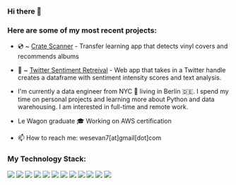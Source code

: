 ### Hi there 👋

### Here are some of my most recent projects:
- 💿 ~ [Crate Scanner](https://crate-scanner-v3-qk6v654z4a-ew.a.run.app/) - Transfer learning app that detects vinyl covers and recommends albums
- 📱 ~ [Twitter Sentiment Retreival](https://twitter-sentiment-retrieval.herokuapp.com/) - Web app that takes in a Twitter handle creates a dataframe with sentiment intensity scores and text analysis. 

- I'm currently a data engineer from NYC 🗽 living in Berlin 🇩🇪. I spend my time on personal projects and learning more about Python and data warehousing. I am interested in full-time and remote work. 
- Le Wagon graduate 🎓 Working on AWS certification 
- 📫 How to reach me: wesevan7[at]gmail[dot]com

### My Technology Stack:
<img src="https://img.shields.io/badge/Python-3776AB?style=for-the-badge&logo=python&logoColor=white" /> <img src="https://img.shields.io/badge/Swift-FA7343?style=for-the-badge&logo=swift&logoColor=white" /> <img src="https://img.shields.io/badge/PostgreSQL-316192?style=for-the-badge&logo=postgresql&logoColor=white" /> <img src="https://img.shields.io/badge/Amazon_AWS-232F3E?style=for-the-badge&logo=amazon-aws&logoColor=white" /> <img src="https://img.shields.io/badge/Python-3776AB?style=for-the-badge&logo=python&logoColor=white" />  <img src="https://img.shields.io/badge/pandas-150458?style=for-the-badge&logo=pandas&logoColor=white" /> <img src="https://img.shields.io/badge/jupyter-F37626?style=for-the-badge&logo=jupyter&logoColor=white" /> <img src="https://img.shields.io/badge/numpy-013243?style=for-the-badge&logo=numpy&logoColor=white" /> <img src="https://img.shields.io/badge/docker-2496ED?style=for-the-badge&logo=docker&logoColor=white" /> <img src="https://img.shields.io/badge/googlecloud-013243?style=for-the-badge&logo=numpy&logoColor=white" /> <img src="https://img.shields.io/badge/scikitlearn-F7931E?style=for-the-badge&logo=scikit-learn&logoColor=white" /> <img src="https://img.shields.io/badge/tensorflow-FF6F00?style=for-the-badge&logo=tensorflow&logoColor=white" />

